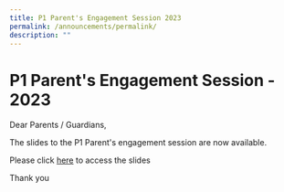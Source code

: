 ```yaml
---
title: P1 Parent's Engagement Session 2023
permalink: /announcements/permalink/
description: ""
---
```

# **P1 Parent's Engagement Session - 2023**

Dear Parents / Guardians,

The slides to the P1 Parent's engagement session are now available.

Please click [here](/files/2023/2023%20P1%20Parents%20Engagement%20Session%202023%20PDF_compressed.pdf) to access the slides

Thank you